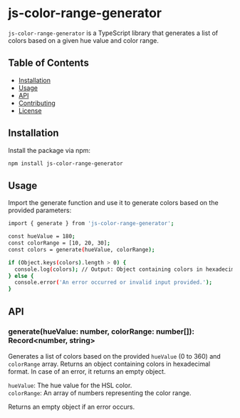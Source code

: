 # js-color-range-generator

`js-color-range-generator` is a TypeScript library that generates a list of colors based on a given hue value and color range.

## Table of Contents

- [Installation](#installation)
- [Usage](#usage)
- [API](#api)
- [Contributing](#contributing)
- [License](#license)

## Installation

Install the package via npm:

```bash
npm install js-color-range-generator
```

## Usage

Import the generate function and use it to generate colors based on the provided parameters:

```bash
import { generate } from 'js-color-range-generator';

const hueValue = 180;
const colorRange = [10, 20, 30];
const colors = generate(hueValue, colorRange);

if (Object.keys(colors).length > 0) {
  console.log(colors); // Output: Object containing colors in hexadecimal format
} else {
  console.error('An error occurred or invalid input provided.');
}
```

## API

### generate(hueValue: number, colorRange: number[]): Record<number, string>
Generates a list of colors based on the provided `hueValue` (0 to 360) and `colorRange` array. Returns an object containing colors in hexadecimal format. In case of an error, it returns an empty object.

`hueValue`: The hue value for the HSL color.\
`colorRange`: An array of numbers representing the color range.

Returns an empty object if an error occurs.

